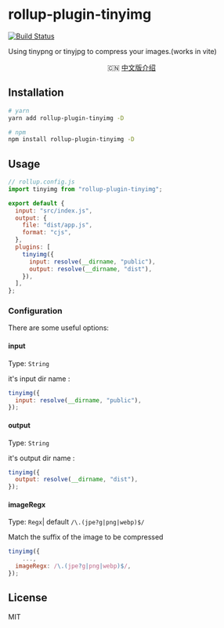# rollup-plugin-tinyimg

[![Build Status](https://github.com/HZZformGD/rollup-plugin-tinyimg?branch=master)](https://github.com/HZZformGD/rollup-plugin-tinyimg)

Using tinypng or tinyjpg to compress your images.(works in vite)

<p align="center">
  🇨🇳 <a href="./README.zh-CN.md">中文版介绍</a>
</p>

## Installation

```bash
# yarn
yarn add rollup-plugin-tinyimg -D

# npm
npm install rollup-plugin-tinyimg -D
```

## Usage

```js
// rollup.config.js
import tinyimg from "rollup-plugin-tinyimg";

export default {
  input: "src/index.js",
  output: {
    file: "dist/app.js",
    format: "cjs",
  },
  plugins: [
    tinyimg({
      input: resolve(__dirname, "public"),
      output: resolve(__dirname, "dist"),
    }),
  ],
};
```

### Configuration

There are some useful options:

#### input

Type: `String`

it's input dir name :

```js
tinyimg({
  input: resolve(__dirname, "public"),
});
```

#### output

Type: `String`

it's output dir name :

```js
tinyimg({
  output: resolve(__dirname, "dist"),
});
```

#### imageRegx

Type: `Regx`| default `/\.(jpe?g|png|webp)$/`

Match the suffix of the image to be compressed

```js
tinyimg({
    ...,
  imageRegx: /\.(jpe?g|png|webp)$/,
});
```

## License
MIT
